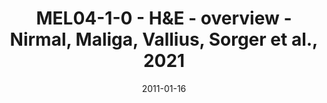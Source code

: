 ---
title: MEL04-1-0 - H&E - overview - Nirmal, Maliga, Vallius, Sorger et al., 2021
image: https://labsyspharm.github.io/HTA-MELATLAS-1/images/thumbnail-MEL04-1-0-he-overview.jpg
date: '2011-01-16'
minerva_link: https://labsyspharm.github.io/HTA-MELATLAS-1/stories/MEL04-1-0-he-overview.html
info_link: null
show_page_link: false
---